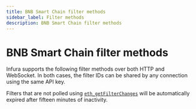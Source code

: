 ```yaml
---
title: BNB Smart Chain filter methods
sidebar_label: Filter methods
description: BNB Smart Chain filter methods
---
```


# BNB Smart Chain filter methods

Infura supports the following filter methods over both HTTP and WebSocket. In both cases, the filter IDs can be shared by any connection using the same API key.

Filters that are not polled using [`eth_getFilterChanges`](./eth_getfilterchanges.mdx) will be automatically expired after fifteen minutes of inactivity.
